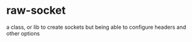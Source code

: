 # raw-socket
a class, or lib to create sockets but being able to configure headers and other options
